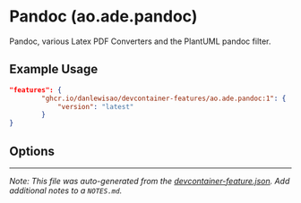 
# Pandoc (ao.ade.pandoc)

Pandoc, various Latex PDF Converters and the PlantUML pandoc filter.

## Example Usage

```json
"features": {
        "ghcr.io/danlewisao/devcontainer-features/ao.ade.pandoc:1": {
            "version": "latest"
        }
}
```

## Options





---

_Note: This file was auto-generated from the [devcontainer-feature.json](https://github.com/danlewisao/devcontainer-features/blob/main/src/pandoc/devcontainer-feature.json).  Add additional notes to a `NOTES.md`._
